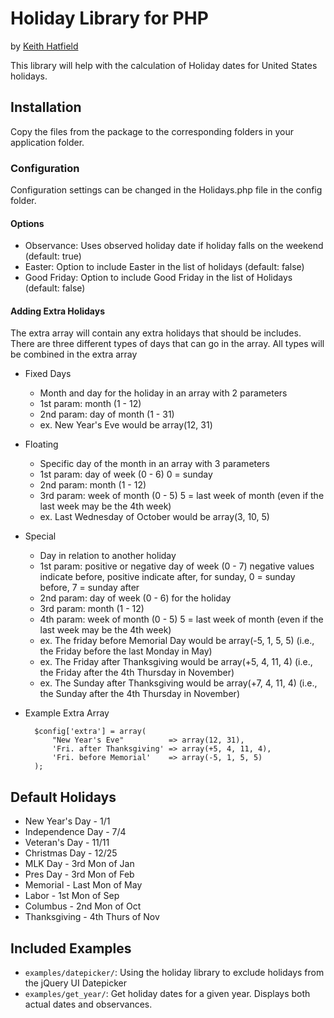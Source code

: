# Holiday Library for PHP
by [Keith Hatfield](http://keithscode.com)

This library will help with the calculation of Holiday dates for
United States holidays.

## Installation
Copy the files from the package to the corresponding folders in your 
application folder.

### Configuration
Configuration settings can be changed in the Holidays.php file in the
config folder.

#### Options
* Observance: Uses observed holiday date if holiday falls on the
  weekend (default: true)
* Easter: Option to include Easter in the list of holidays
  (default: false)
* Good Friday: Option to include Good Friday in the list of
  Holidays (default: false)

#### Adding Extra Holidays
The extra array will contain any extra holidays that should be includes. 
There are three different types of days that can go in the array.
All types will be combined in the extra array

* Fixed Days
  * Month and day for the holiday in an array with 2 parameters
  * 1st param: month (1 - 12)
  * 2nd param: day of month (1 - 31)
  * ex. New Year's Eve would be array(12, 31)

* Floating
  * Specific day of the month in an array with 3 parameters
  * 1st param: day of week (0 - 6) 0 = sunday
  * 2nd param: month (1 - 12)
  * 3rd param: week of month (0 - 5) 5 = last week of month (even if the last week may be the 4th week)
  * ex. Last Wednesday of October would be array(3, 10, 5)

* Special
  * Day in relation to another holiday 
  * 1st param: positive or negative day of week (0 - 7) negative values indicate before, positive indicate after, for sunday, 0 = sunday before, 7 = sunday after
  * 2nd param: day of week (0 - 6) for the holiday
  * 3rd param: month (1 - 12)
  * 4th param: week of month (0 - 5) 5 = last week of month (even if the last week may be the 4th week)
  * ex. The friday before Memorial Day would be array(-5, 1, 5, 5) (i.e., the Friday before the last Monday in May)
  * ex. The Friday after Thanksgiving would be array(+5, 4, 11, 4) (i.e., the Friday after the 4th Thursday in November)
  * ex. The Sunday after Thanksgiving would be array(+7, 4, 11, 4) (i.e., the Sunday after the 4th Thursday in November)

* Example Extra Array

        $config['extra'] = array(
            "New Year's Eve"          => array(12, 31),
            'Fri. after Thanksgiving' => array(+5, 4, 11, 4),
            'Fri. before Memorial'    => array(-5, 1, 5, 5)
        );

## Default Holidays
* New Year's Day   - 1/1
* Independence Day - 7/4
* Veteran's Day    - 11/11
* Christmas Day    - 12/25
* MLK Day          - 3rd Mon of Jan
* Pres Day         - 3rd Mon of Feb
* Memorial         - Last Mon of May
* Labor            - 1st Mon of Sep
* Columbus         - 2nd Mon of Oct 
* Thanksgiving     - 4th Thurs of Nov

## Included Examples
* `examples/datepicker/`: Using the holiday library to exclude holidays from the jQuery UI Datepicker
* `examples/get_year/`: Get holiday dates for a given year. Displays both actual dates and observances. 